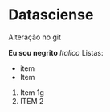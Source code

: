 # Datasciense
Alteração no git

**Eu sou negrito**
*Italico*
Listas:
* item
* Item

1. Item 1g
2. ITEM 2